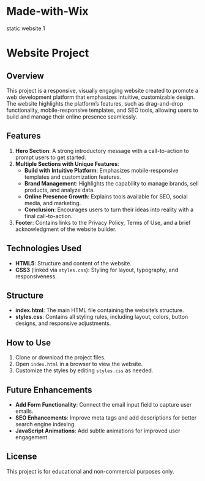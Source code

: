 # Made-with-Wix
static website 1 
# Website Project

## Overview
This project is a responsive, visually engaging website created to promote a web development platform that emphasizes intuitive, customizable design. The website highlights the platform’s features, such as drag-and-drop functionality, mobile-responsive templates, and SEO tools, allowing users to build and manage their online presence seamlessly.

## Features
1. **Hero Section**: A strong introductory message with a call-to-action to prompt users to get started.
2. **Multiple Sections with Unique Features**:
   - **Build with Intuitive Platform**: Emphasizes mobile-responsive templates and customization features.
   - **Brand Management**: Highlights the capability to manage brands, sell products, and analyze data.
   - **Online Presence Growth**: Explains tools available for SEO, social media, and marketing.
   - **Conclusion**: Encourages users to turn their ideas into reality with a final call-to-action.
3. **Footer**: Contains links to the Privacy Policy, Terms of Use, and a brief acknowledgment of the website builder.

## Technologies Used
- **HTML5**: Structure and content of the website.
- **CSS3** (linked via `styles.css`): Styling for layout, typography, and responsiveness.

## Structure
- **index.html**: The main HTML file containing the website’s structure.
- **styles.css**: Contains all styling rules, including layout, colors, button designs, and responsive adjustments.

## How to Use
1. Clone or download the project files.
2. Open `index.html` in a browser to view the website.
3. Customize the styles by editing `styles.css` as needed.


## Future Enhancements
- **Add Form Functionality**: Connect the email input field to capture user emails.
- **SEO Enhancements**: Improve meta tags and add descriptions for better search engine indexing.
- **JavaScript Animations**: Add subtle animations for improved user engagement.

## License
This project is for educational and non-commercial purposes only.
